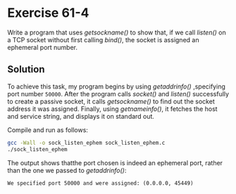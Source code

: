 # Exercise 61-4

Write a program that uses *getsockname()* to show that, if we call *listen()* on a TCP socket
without first calling *bind()*, the socket is assigned  an ephemeral port number.

## Solution

To achieve this task, my program begins by using *getaddrinfo()* ,specifying port number `50000`.
After the program calls *socket()* and *listen()* successfully to create a passive socket, it calls
*getsockname()* to find out the socket address it was assigned. Finally, using *getnameinfo()*,
it fetches the host and service string, and displays it on standard out.

Compile and run as follows:

```bash
gcc -Wall -o sock_listen_ephem sock_listen_ephem.c
./sock_listen_ephem
```

The output shows thatthe port chosen is indeed an ephemeral port, rather than the one
we passed to *getaddrinfo()*:

```
We specified port 50000 and were assigned: (0.0.0.0, 45449)
```

